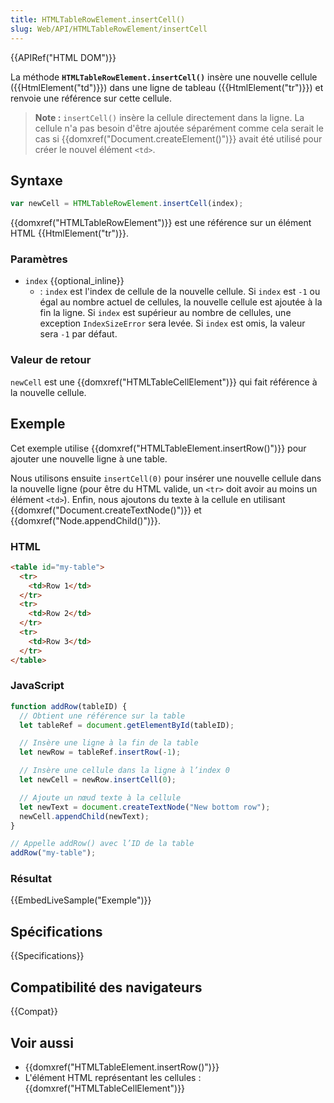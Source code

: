 ```yaml
---
title: HTMLTableRowElement.insertCell()
slug: Web/API/HTMLTableRowElement/insertCell
---
```


{{APIRef("HTML DOM")}}

La méthode **`HTMLTableRowElement.insertCell()`** insère une nouvelle cellule ({{HtmlElement("td")}}) dans une ligne de tableau ({{HtmlElement("tr")}}) et renvoie une référence sur cette cellule.

> **Note :** `insertCell()` insère la cellule directement dans la ligne. La cellule n'a pas besoin d'être ajoutée séparément comme cela serait le cas si {{domxref("Document.createElement()")}} avait été utilisé pour créer le nouvel élément `<td>`.

## Syntaxe

```js
var newCell = HTMLTableRowElement.insertCell(index);
```

{{domxref("HTMLTableRowElement")}} est une référence sur un élément HTML {{HtmlElement("tr")}}.

### Paramètres

- `index` {{optional_inline}}
  - : `index` est l'index de cellule de la nouvelle cellule. Si `index` est `-1` ou égal au nombre actuel de cellules, la nouvelle cellule est ajoutée à la fin la ligne. Si `index` est supérieur au nombre de cellules, une exception `IndexSizeError` sera levée. Si `index` est omis, la valeur sera `-1` par défaut.

### Valeur de retour

`newCell` est une {{domxref("HTMLTableCellElement")}} qui fait référence à la nouvelle cellule.

## Exemple

Cet exemple utilise {{domxref("HTMLTableElement.insertRow()")}} pour ajouter une nouvelle ligne à une table.

Nous utilisons ensuite `insertCell(0)` pour insérer une nouvelle cellule dans la nouvelle ligne (pour être du HTML valide, un `<tr>` doit avoir au moins un élément `<td>`). Enfin, nous ajoutons du texte à la cellule en utilisant {{domxref("Document.createTextNode()")}} et {{domxref("Node.appendChild()")}}.

### HTML

```html
<table id="my-table">
  <tr>
    <td>Row 1</td>
  </tr>
  <tr>
    <td>Row 2</td>
  </tr>
  <tr>
    <td>Row 3</td>
  </tr>
</table>
```

### JavaScript

```js
function addRow(tableID) {
  // Obtient une référence sur la table
  let tableRef = document.getElementById(tableID);

  // Insère une ligne à la fin de la table
  let newRow = tableRef.insertRow(-1);

  // Insère une cellule dans la ligne à l’index 0
  let newCell = newRow.insertCell(0);

  // Ajoute un nœud texte à la cellule
  let newText = document.createTextNode("New bottom row");
  newCell.appendChild(newText);
}

// Appelle addRow() avec l’ID de la table
addRow("my-table");
```

### Résultat

{{EmbedLiveSample("Exemple")}}

## Spécifications

{{Specifications}}

## Compatibilité des navigateurs

{{Compat}}

## Voir aussi

- {{domxref("HTMLTableElement.insertRow()")}}
- L'élément HTML représentant les cellules&nbsp;: {{domxref("HTMLTableCellElement")}}
